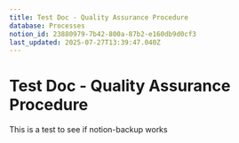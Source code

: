 ```yaml
---
title: Test Doc - Quality Assurance Procedure
database: Processes
notion_id: 23880979-7b42-800a-87b2-e160db9d0cf3
last_updated: 2025-07-27T13:39:47.040Z
---
```


# Test Doc - Quality Assurance Procedure


This is a test to see if notion-backup works


